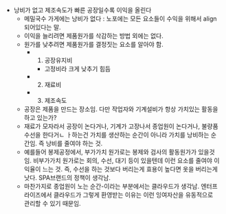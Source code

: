 - 낭비가 없고 제조속도가 빠른 공장일수록 이익을 올린다
    + 메밀국수 가게에는 낭비가 없다 : 노포에는 모든 요소들이 수익을 위해서 align되어있다는 말.
    + 이익을 늘리려면 제품원가를 삭감하는 방법 외에는 없다.
    + 원가를 낮추려면 제품원가를 결정짓는 요소를 알아야 함.
        * 1. 공장유지비
            - 고정비라 크게 낮추기 힘듬
        * 2. 재료비
        * 3. 제조속도
    + 공장은 제품을 만드는 장소임. 다만 작업자와 기계설비가 항상 가치있는 활동을 하고 있는가? 
    + 재료가 모자라서 공장이 논다거나, 기계가 고장나서 종업원이 논다거나, 불량품 수선을 한다거ㄴ ㅏ하는건 가치를 생산하는 순간이 아니라 가치를 낭비하는 순간임. 즉 낭비를 줄여야 하는 것.
    + 예를들어 봉제공정에서, 부가가치 원가로는 봉제와 검사의 활동원가가 있을것임. 비부가가치 원가로는 회의, 수선, 대기 등이 있을텐데 이런 요소를 줄여야 이익율이 느는 것. 즉, 수선을 하는 것보다 버리는게 효용이 높다면 옷을 버리는게 낫다. SPA브랜드의 정책이 생각남.
    + 마찬가지로 종업원이 노는 순간-이라는 부분에서는 클라우드가 생각남. 엔터프라이즈에서 클라우드가 그렇게 환영받는 이유는 이런 잉여자산을 유동적으로 관리할 수 있기 때문임. 
